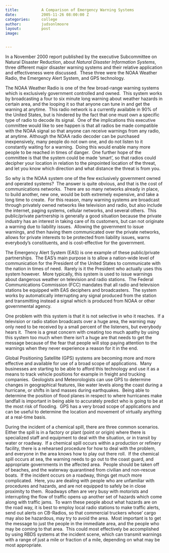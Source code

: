```yaml
---
title:			A Comparison of Emergency Warning Systems
date:			2005-11-26 08:00:00 Z
categories:		college
author:			judsonlmoore
layout:			post
image:			


---
```


In a November 2000 report published by the executive Subcommittee on Natural Disaster Reduction, about _Natural Disaster Information Systems_, three different major disaster warning systems and their relative application and effectiveness were discussed.  These three were the NOAA Weather Radio, the Emergency Alert System, and GPS technology.

The NOAA Weather Radio is one of the few broad-range warning systems which is exclusively government controlled and owned.  This system works by broadcasting a four to six minute long warning about weather hazards in certain area, and the looping it so that anyone can tune in and get the warning at anytime.  This radio network is a currently available in 90% of the United States, but is hindered by the fact that one must own a specific type of radio to decode its signal.  One of the implications this executive committee would like to see happen is that all radios be made compatible with the NOAA signal so that anyone can receive warnings from any radio, at anytime. Although the NOAA radio decoder can be purchased inexpensively, many people do not own one, and do not listen to it constantly waiting for a warning.  Doing this would enable many more people to be reached in times of danger.  One further hope of the committee is that the system could be made ‘smart’, so that radios could decipher your location in relation to the pinpointed location of the threat, and let you know which direction and what distance the threat is from you.

So why is the NOAA system one of the few exclusively government owned and operated systems?  The answer is quite obvious, and that is the cost of communications networks.  There are so many networks already in place, to build another, new one, would be both extremely expensive, and take a long time to create.  For this reason, many warning systems are broadcast through privately owned networks like television and radio, but also include the internet, paging systems, cellular networks, and several others.  This public/private partnership is generally a good situation because the private industry has an interest in taking care of its customers, but can not originate a warning due to liability issues.  Allowing the government to issue warnings, and then having them communicated over the private networks, allows for private interests to be protected from liability issues, warns everybody’s constituents, and is cost-effective for the government.

The Emergency Alert System (EAS) is one example of these public/private partnerships.  The EAS’s main purpose is to allow a nation-wide level of communication for the President of the United States to communicate with the nation in times of need.  Rarely is it the President who actually uses this system however.  More typically, this system is used to issue warnings about dangerous weather on television and radio stations.  The Federal Communications Commission (FCC) mandates that all radio and television stations be equipped with EAS deciphers and broadcasters.  The system works by automatically interrupting any signal produced from the station and transmitting instead a signal which is produced from NOAA or other governmental agency.

One problem with this system is that it is not selective in who it reaches.  If a television or radio station broadcasts over a huge area, the warning may only need to be received by a small percent of the listeners, but everybody hears it.  There is a great concern with creating too much apathy by using this system too much when there isn’t a huge are that needs to get the message because of the fear that people will stop paying attention to the warnings when they never experience a reason for it in the end.

Global Positioning Satellite (GPS) systems are becoming more and more effective and available for use of a broad scope of applications.  Many businesses are starting to be able to afford this technology and use it as a means to track vehicle positions for example in freight and trucking companies.  Geologists and Meteorologists can use GPS to determine changes in geographical features, like water levels along the coast during a hurricane, or shifts in land masses during earthquakes.  Being able to determine the position of flood planes in respect to where hurricanes make landfall is important in being able to accurately predict who is going to be at the most risk of flooding.  GPS has a very broad scope of applications and can be useful to determine the location and movement of virtually anything at a real-time basis.

During the incident of a chemical spill, there are three common scenarios.  Either the spill is in a factory or plant (point or origin) where there is specialized staff and equipment to deal with the situation, or in transit by water or roadway.  If a chemical spill occurs within a production or refinery facility, there is a rehearsed procedure for how to deal with the problem, and everyone in the area knows how to play out there roll.  If the chemical spill occurs at sea, the warning needs to go out to the coast guard, and appropriate governments in the affected area.  People should be taken off of beaches, and the waterway quarantined from civilian and non-rescue boats.  If the incident occurs on a roadway, things get much more complicated.  Here, you are dealing with people who are unfamiliar with procedures and hazards, and are not equipped to safely be in close proximity to them.  Roadways often are very busy with motorists and interrupting the flow of traffic opens up another set of hazards which come along with traffic jams.  To warn these people about what hazards are on the road way, it is best to employ local radio stations to make traffic alerts, send out alerts on CB-Radios, so that commercial truckers whose’ cargo may also be hazardous, may try to avoid the area.  Most important is to get the message to just the people in the immediate area, and the people who may be coming to that area.  This could most effectively be accomplished by using RBDS systems at the incident scene, which can transmit warnings with a range of just a mile or fraction of a mile, depending on what may be most appropriate.
